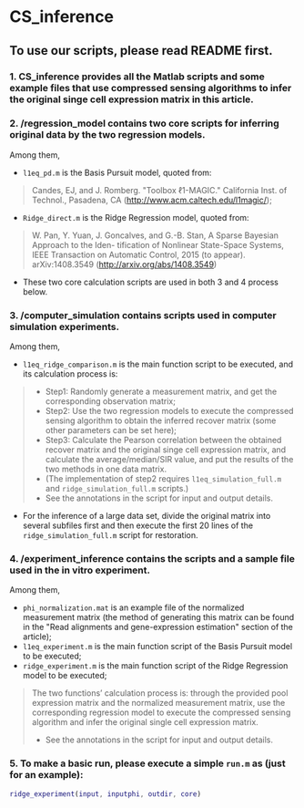 # CS_inference
## To use our scripts, please read README first.

### 1. CS_inference provides all the Matlab scripts and some example files that use compressed sensing algorithms to infer the original singe cell expression matrix in this article.

### 2. /regression_model contains two core scripts for inferring original data by the two regression models.<br>
Among them, <br>
* `l1eq_pd.m` is the Basis Pursuit model, quoted from:<br>
>Candes, EJ, and J. Romberg. "Toolbox ℓ1-MAGIC." California Inst. of Technol., Pasadena, CA (http://www.acm.caltech.edu/l1magic/);<br>
* `Ridge_direct.m` is the Ridge Regression model, quoted from:<br>
>W. Pan, Y. Yuan, J. Goncalves, and G.-B. Stan, A Sparse Bayesian Approach to the Iden- tification of Nonlinear State-Space Systems, IEEE Transaction on Automatic Control, 2015 (to appear). arXiv:1408.3549 (http://arxiv.org/abs/1408.3549) <br>
* These two core calculation scripts are used in both 3 and 4 process below.

### 3. /computer_simulation contains scripts used in computer simulation experiments.<br>
Among them, <br>
* `l1eq_ridge_comparison.m` is the main function script to be executed, and its calculation process is:<br>
>* Step1:  Randomly generate a measurement matrix, and get the corresponding observation matrix;<br>
>* Step2:  Use the two regression models to execute the compressed sensing algorithm to obtain the inferred recover matrix (some other parameters can be set here); <br>
>* Step3:  Calculate the Pearson correlation between the obtained recover matrix and the original singe cell expression matrix, and calculate the average/median/SIR value, and put the results of the two methods in one data matrix.<br>
>* (The implementation of step2 requires `l1eq_simulation_full.m` and `ridge_simulation_full.m` scripts.)<br>
>* See the annotations in the script for input and output details.<br>
* For the inference of a large data set, divide the original matrix into several subfiles first and then execute the first 20 lines of the `ridge_simulation_full.m` script for restoration.

### 4. /experiment_inference contains the scripts and a sample file used in the in vitro experiment.<br>
Among them, <br>
* `phi_normalization.mat` is an example file of the normalized measurement matrix (the method of generating this matrix can be found in the "Read alignments and gene-expression estimation" section of the article);<br>
* `l1eq_experiment.m` is the main function script of the Basis Pursuit model to be executed;<br>
* `ridge_experiment.m` is the main function script of the Ridge Regression model to be executed; <br>
>The two functions’ calculation process is: through the provided pool expression matrix and the normalized measurement matrix, use the corresponding regression model to execute the compressed sensing algorithm and infer the original single cell expression matrix.<br>
>* See the annotations in the script for input and output details.


### 5. To make a basic run, please execute a simple `run.m` as (just for an example): <br>
```Matlab
ridge_experiment(input, inputphi, outdir, core)
